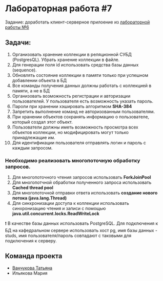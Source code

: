 # Лабораторная работа #7
Задание: доработать клиент-серверное прилоение из [лабораторной работы №6](https://github.com/OTS0/Lab6_Server_Client)

## Задачи:
1. Организовать хранение коллекции в реляционной СУБД (PostgresQL). Убрать хранение коллекции в файле.
2. Для генерации поля id использовать средства базы данных (sequence).
3. Обновлять состояние коллекции в памяти только при успешном добавлении объекта в БД
4. Все команды получения данных должны работать с коллекцией в памяти, а не в БД
5. Организовать возможность регистрации и авторизации пользователей. У пользователя есть возможность указать пароль.
6. Пароли при хранении хэшировать алгоритмом __SHA-384__
7. Запретить выполнение команд не авторизованным пользователям.
8. При хранении объектов сохранять информацию о пользователе, который создал этот объект.
9. Пользователи должны иметь возможность просмотра всех объектов коллекции, но модифицировать могут только принадлежащие им.
10. Для идентификации пользователя отправлять логин и пароль с каждым запросом.

### Необходимо реализовать многопоточную обработку запросов.

1. Для многопоточного чтения запросов использовать __ForkJoinPool__
2. Для многопотчной обработки полученного запроса использовать __Cached thread pool__
3. Для многопоточной отправки ответа использовать __создание нового потока (java.lang.Thread)__
4. Для синхронизации доступа к коллекции использовать синхронизацию чтения и записи с помощью __java.util.concurrent.locks.ReadWriteLock__

:exclamation: В качестве базы данных использовать PostgreSQL. Для подключения к БД на кафедральном сервере использовать хост pg, имя базы данных - studs, имя пользователя/пароль совпадают с таковыми для подключения к серверу.

## Команда проекта
- [Ванчукова Татьяна](https://t.me/ots_2002)
- Ильякова Мария
